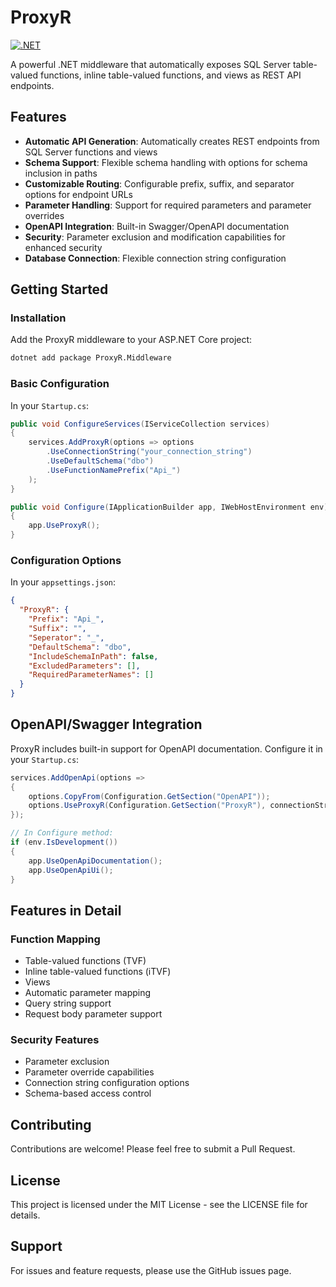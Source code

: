 # ProxyR

[![.NET](https://github.com/abbasmhd/ProxyR/actions/workflows/dotnet.yml/badge.svg?branch=main)](https://github.com/abbasmhd/ProxyR/actions/workflows/dotnet.yml)

A powerful .NET middleware that automatically exposes SQL Server table-valued functions, inline table-valued functions, and views as REST API endpoints.

## Features

- **Automatic API Generation**: Automatically creates REST endpoints from SQL Server functions and views
- **Schema Support**: Flexible schema handling with options for schema inclusion in paths
- **Customizable Routing**: Configurable prefix, suffix, and separator options for endpoint URLs
- **Parameter Handling**: Support for required parameters and parameter overrides
- **OpenAPI Integration**: Built-in Swagger/OpenAPI documentation
- **Security**: Parameter exclusion and modification capabilities for enhanced security
- **Database Connection**: Flexible connection string configuration

## Getting Started

### Installation

Add the ProxyR middleware to your ASP.NET Core project:

```bash
dotnet add package ProxyR.Middleware
```

### Basic Configuration

In your `Startup.cs`:

```csharp
public void ConfigureServices(IServiceCollection services)
{
    services.AddProxyR(options => options
        .UseConnectionString("your_connection_string")
        .UseDefaultSchema("dbo")
        .UseFunctionNamePrefix("Api_")
    );
}

public void Configure(IApplicationBuilder app, IWebHostEnvironment env)
{
    app.UseProxyR();
}
```

### Configuration Options

In your `appsettings.json`:

```json
{
  "ProxyR": {
    "Prefix": "Api_",
    "Suffix": "",
    "Seperator": "_",
    "DefaultSchema": "dbo",
    "IncludeSchemaInPath": false,
    "ExcludedParameters": [],
    "RequiredParameterNames": []
  }
}
```

## OpenAPI/Swagger Integration

ProxyR includes built-in support for OpenAPI documentation. Configure it in your `Startup.cs`:

```csharp
services.AddOpenApi(options =>
{
    options.CopyFrom(Configuration.GetSection("OpenAPI"));
    options.UseProxyR(Configuration.GetSection("ProxyR"), connectionString);
});

// In Configure method:
if (env.IsDevelopment())
{
    app.UseOpenApiDocumentation();
    app.UseOpenApiUi();
}
```

## Features in Detail

### Function Mapping

- Table-valued functions (TVF)
- Inline table-valued functions (iTVF)
- Views
- Automatic parameter mapping
- Query string support
- Request body parameter support

### Security Features

- Parameter exclusion
- Parameter override capabilities
- Connection string configuration options
- Schema-based access control

## Contributing

Contributions are welcome! Please feel free to submit a Pull Request.

## License

This project is licensed under the MIT License - see the LICENSE file for details.

## Support

For issues and feature requests, please use the GitHub issues page.
